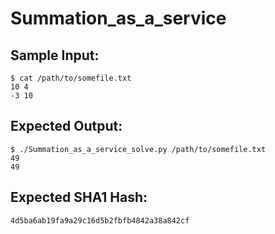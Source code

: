 # Summation_as_a_service

## Sample Input:

```
$ cat /path/to/somefile.txt
10 4
-3 10
```
## Expected Output:

```
$ ./Summation_as_a_service_solve.py /path/to/somefile.txt
49
49
```
## Expected SHA1 Hash:

```
4d5ba6ab19fa9a29c16d5b2fbfb4842a38a842cf
```
